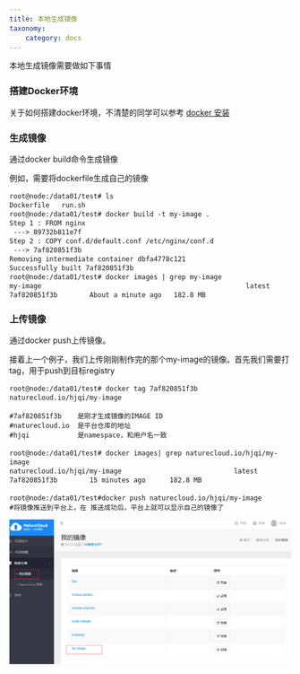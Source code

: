 ```yaml
---
title: 本地生成镜像
taxonomy:
    category: docs
---
```


本地生成镜像需要做如下事情

### 搭建Docker环境
关于如何搭建docker环境，不清楚的同学可以参考
[docker 安装](../../../q&a/docker-q&a)

### 生成镜像
通过docker build命令生成镜像

例如，需要将dockerfile生成自己的镜像
	
	root@node:/data01/test# ls
	Dockerfile   run.sh
	root@node:/data01/test# docker build -t my-image .
	Step 1 : FROM nginx
	 ---> 89732b811e7f
	Step 2 : COPY conf.d/default.conf /etc/nginx/conf.d
	 ---> 7af820851f3b
	Removing intermediate container dbfa4778c121
	Successfully built 7af820851f3b
	root@node:/data01/test# docker images | grep my-image
	my-image                                                   latest               7af820851f3b        About a minute ago   182.8 MB
	
### 上传镜像
通过docker push上传镜像。

接着上一个例子，我们上传刚刚制作完的那个my-image的镜像。首先我们需要打tag，用于push到目标registry
	
	root@node:/data01/test# docker tag 7af820851f3b naturecloud.io/hjqi/my-image
	
	#7af820851f3b    是刚才生成镜像的IMAGE ID
	#naturecloud.io  是平台仓库的地址
    #hjqi			 是namespace，和用户名一致

	root@node:/data01/test# docker images| grep naturecloud.io/hjqi/my-image         
 	naturecloud.io/hjqi/my-image                            latest               7af820851f3b        15 minutes ago      182.8 MB
	
	root@node:/data01/test#docker push naturecloud.io/hjqi/my-image
	#将镜像推送到平台上，在 推送成功后，平台上就可以显示自己的镜像了

![](my-image.png)